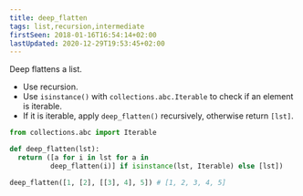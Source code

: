 ```yaml
---
title: deep_flatten
tags: list,recursion,intermediate
firstSeen: 2018-01-16T16:54:14+02:00
lastUpdated: 2020-12-29T19:53:45+02:00
---
```


Deep flattens a list.

- Use recursion.
- Use `isinstance()` with `collections.abc.Iterable` to check if an element is iterable.
- If it is iterable, apply `deep_flatten()` recursively, otherwise return `[lst]`.

```py
from collections.abc import Iterable

def deep_flatten(lst):
  return ([a for i in lst for a in
          deep_flatten(i)] if isinstance(lst, Iterable) else [lst])
```

```py
deep_flatten([1, [2], [[3], 4], 5]) # [1, 2, 3, 4, 5]
```
